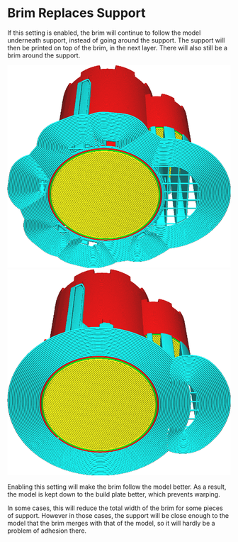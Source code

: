 Brim Replaces Support
====
If this setting is enabled, the brim will continue to follow the model underneath support, instead of going around the support. The support will then be printed on top of the brim, in the next layer. There will also still be a brim around the support.

<!--screenshot {
"image_path": "brim_replaces_support_disabled.png",
"models": [{"script": "castle.scad"}],
"camera_position": [0, 100, -136],
"settings": {
    "adhesion_type": "brim",
    "support_enable": true,
    "brim_replaces_support": false
},
"colours": 64
}-->
<!--screenshot {
"image_path": "brim_replaces_support_enabled.png",
"models": [{"script": "castle.scad"}],
"camera_position": [0, 100, -136],
"settings": {
    "adhesion_type": "brim",
    "support_enable": true,
    "brim_replaces_support": true
},
"colours": 64
}-->
![Disabled, the brim goes around the support](images/brim_replaces_support_disabled.png)
![Enabled, the brim goes underneath the support](images/brim_replaces_support_enabled.png)

Enabling this setting will make the brim follow the model better. As a result, the model is kept down to the build plate better, which prevents warping.

In some cases, this will reduce the total width of the brim for some pieces of support. However in those cases, the support will be close enough to the model that the brim merges with that of the model, so it will hardly be a problem of adhesion there.